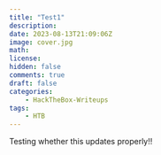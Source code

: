 ```yaml
---
title: "Test1"
description: 
date: 2023-08-13T21:09:06Z
image: cover.jpg
math: 
license: 
hidden: false
comments: true
draft: false
categories:
    - HackTheBox-Writeups
tags:
    - HTB
---
```


Testing whether this updates properly!!